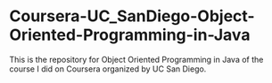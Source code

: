 # Coursera-UC_SanDiego-Object-Oriented-Programming-in-Java

This is the repository for Object Oriented Programming in Java of the course I did on Coursera organized by UC San Diego.
